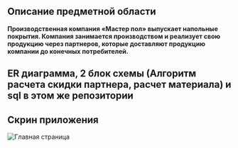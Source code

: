 ## Описание предметной области
<strong>Производственная компания «Мастер пол» выпускает напольные
покрытия. Компания занимается производством и реализует свою продукцию
через партнеров, которые доставляют продукцию компании до конечных
потребителей.</strong>

## ER диаграмма, 2 блок схемы (Алгоритм расчета скидки партнера, расчет материала) и sql в этом же репозитории

## Скрин приложения
![Главная страница](https://i.imgur.com/GOPC5Nc.png)
